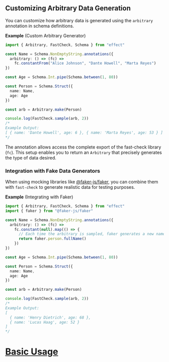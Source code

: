 ## Customizing Arbitrary Data Generation

You can customize how arbitrary data is generated using the `arbitrary` annotation in schema definitions.

**Example** (Custom Arbitrary Generator)

```ts twoslash
import { Arbitrary, FastCheck, Schema } from "effect"

const Name = Schema.NonEmptyString.annotations({
  arbitrary: () => (fc) =>
    fc.constantFrom("Alice Johnson", "Dante Howell", "Marta Reyes")
})

const Age = Schema.Int.pipe(Schema.between(1, 80))

const Person = Schema.Struct({
  name: Name,
  age: Age
})

const arb = Arbitrary.make(Person)

console.log(FastCheck.sample(arb, 2))
/*
Example Output:
[ { name: 'Dante Howell', age: 6 }, { name: 'Marta Reyes', age: 53 } ]
*/
```

The annotation allows access the complete export of the fast-check library (`fc`).
This setup enables you to return an `Arbitrary` that precisely generates the type of data desired.

### Integration with Fake Data Generators

When using mocking libraries like [@faker-js/faker](https://www.npmjs.com/package/@faker-js/faker),
you can combine them with `fast-check` to generate realistic data for testing purposes.

**Example** (Integrating with Faker)

```ts twoslash
import { Arbitrary, FastCheck, Schema } from "effect"
import { faker } from "@faker-js/faker"

const Name = Schema.NonEmptyString.annotations({
  arbitrary: () => (fc) =>
    fc.constant(null).map(() => {
      // Each time the arbitrary is sampled, faker generates a new name
      return faker.person.fullName()
    })
})

const Age = Schema.Int.pipe(Schema.between(1, 80))

const Person = Schema.Struct({
  name: Name,
  age: Age
})

const arb = Arbitrary.make(Person)

console.log(FastCheck.sample(arb, 2))
/*
Example Output:
[
  { name: 'Henry Dietrich', age: 68 },
  { name: 'Lucas Haag', age: 52 }
]
*/
```

# [Basic Usage](https://effect.website/docs/schema/basic-usage/)
